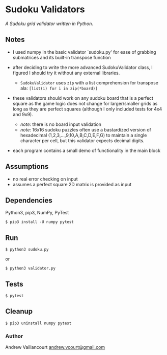 # Sudoku Validators

*A Sudoku grid validator written in Python.*

## Notes

- I used numpy in the basic validator `sudoku.py' for ease of grabbing submatrices and its built-in transpose function

- after deciding to write the more advanced SudokuValidator class, I figured I should try it without any external libraries.
  - `SudokuValidator` uses `zip` with a list comprehension for transpose ala:  `[list(i) for i in zip(*board)]`

- these validators should work on any sudoku board that is a perfect square as the game logic does not change for larger/smaller grids as long as they are perfect squares (although I only included tests for 4x4 and 9x9).
  - *note*: there is no board input validation
  - *note*: 16x16 sudoku puzzles often use a bastardized version of hexadecimal (1,2,3,...,9,10,A,B,C,D,E,F,G) to maintain a single character per cell, but this validator expects decimal digits.

- each program contains a small demo of functionality in the main block

## Assumptions

- no real error checking on input
- assumes a perfect square 2D matrix is provided as input

## Dependencies

Python3, pip3, NumPy, PyTest

`$ pip3 install -U numpy pytest`

## Run

`$ python3 sudoku.py`

or

`$ python3 validator.py`

## Tests

`$ pytest`

## Cleanup

`$ pip3 uninstall numpy pytest`

### Author

Andrew Vaillancourt
andrew.vcourt@gmail.com
